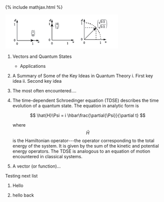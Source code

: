 {% include mathjax.html %}


![vector1](/vectors2018.png)



1. Vectors and Quantum States

    - Applications


2. A Summary of Some of the Key Ideas in Quantum Theory
    i. First key idea
    ii. Second key idea

3. The most often encountered....

4. The time-dependent Schroedinger equation (TDSE) describes the time evolution of a quantum state. The equation in analytic form is

    $$
       \hat{H}\Psi = i \hbar\frac{\partial{\Psi}}{\partial t}
    $$

    where $$\hat{H}$$ is the Hamiltonian operator---the operator corresponding to the total energy of the system.  It is given by the sum of the kinetic and potential energy operators.  The TDSE is analogous to an equation of motion encountered in classical systems.
    
5. A vector (or function)...

Testing next list

1. Hello

2. hello back
